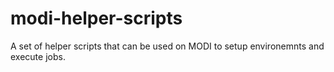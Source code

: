 # modi-helper-scripts
A set of helper scripts that can be used on MODI to setup environemnts and execute jobs.
